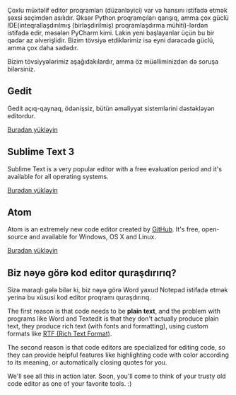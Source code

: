 Çoxlu müxtəlif editor proqramları (düzənləyici) var və hansını istifadə etmək şəxsi seçimdən asılıdır. Əksər Python proqramçıları qarışıq, amma çox güclü IDE(inteqrallaşdırılmış (birləşdirilmiş) proqramlaşdırma mühiti)-lərdən istifadə edir, məsələn PyCharm kimi. Lakin yeni başlayanlar üçün bu bir qədər az əlverişlidir. Bizim tövsiyə etdiklərimiz isə eyni dərəcədə güclü, amma çox daha sadədır.

Bizim tövsiyyələrimiz aşağıdakılardır, amma öz müəlliminizdən də soruşa bilərsiniz.

## Gedit

Gedit açıq-qaynaq, ödənişsiz, bütün əməliyyat sistemlərini dəstəkləyən editordur.

[Buradan yükləyin](https://wiki.gnome.org/Apps/Gedit#Download)

## Sublime Text 3

Sublime Text is a very popular editor with a free evaluation period and it's available for all operating systems.

[Buradan yükləyin](https://www.sublimetext.com/3)

## Atom

Atom is an extremely new code editor created by [GitHub](https://github.com/). It's free, open-source and available for Windows, OS X and Linux.

[Buradan yükləyin](https://atom.io/)

## Biz nəyə görə kod editor quraşdırırıq?

Sizə maraqlı gələ bilər ki, biz nəyə görə Word yaxud Notepad istifadə etmək yerinə bu xüsusi kod editor proqramı quraşdırırıq.

The first reason is that code needs to be **plain text**, and the problem with programs like Word and Textedit is that they don't actually produce plain text, they produce rich text (with fonts and formatting), using custom formats like [RTF (Rich Text Format)](https://en.wikipedia.org/wiki/Rich_Text_Format).

The second reason is that code editors are specialized for editing code, so they can provide helpful features like highlighting code with color according to its meaning, or automatically closing quotes for you.

We'll see all this in action later. Soon, you'll come to think of your trusty old code editor as one of your favorite tools. :)